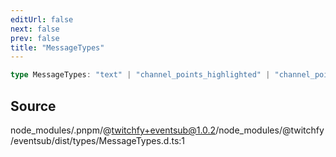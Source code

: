 ```yaml
---
editUrl: false
next: false
prev: false
title: "MessageTypes"
---
```


```ts
type MessageTypes: "text" | "channel_points_highlighted" | "channel_points_sub_only" | "user_intro";
```

## Source

node\_modules/.pnpm/@twitchfy+eventsub@1.0.2/node\_modules/@twitchfy/eventsub/dist/types/MessageTypes.d.ts:1
